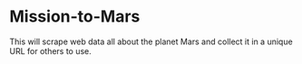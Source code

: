 # Mission-to-Mars
This will scrape web data all about the planet Mars and collect it in a unique URL for others to use.

